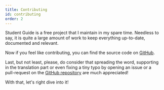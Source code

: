 ```yaml
---
title: Contributing
id: contributing
order: 2
---
```


Student Guide is a free project that I maintain in my spare time. Needless to say, it is quite a large amount of work to keep everything up-to-date, documented and relevant.

Now if you feel like contributing, you can find the source code on [GitHub](https://github.com/dostonnabotov/student-guide). 

Last, but not least, please, do consider that spreading the word, supporting in the translation part or even fixing a tiny typo by opening an issue or a pull-request on the [GitHub repository](https://github.com/dostonnabotov/student-guide) are much appreciated!

With that, let's right dive into it!
